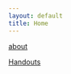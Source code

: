 ```yaml
---
layout: default
title: Home
---
```


[about](Math-497-Final-Project/about)

[Handouts](Math-497-Final-Project/handouts/)